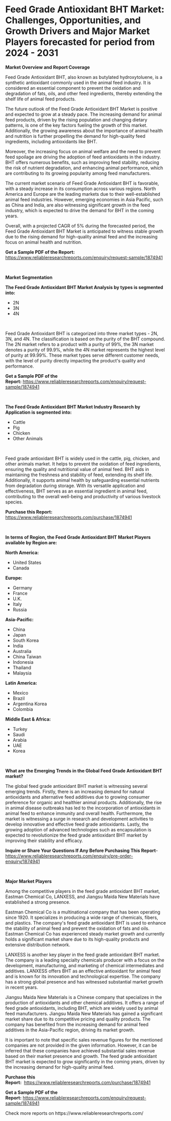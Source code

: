 <p><h1>Feed Grade Antioxidant BHT Market: Challenges, Opportunities, and Growth Drivers and Major Market Players forecasted for period from 2024 - 2031</h1></p><p><strong>Market Overview and Report Coverage</strong></p>
<p><p>Feed Grade Antioxidant BHT, also known as butylated hydroxytoluene, is a synthetic antioxidant commonly used in the animal feed industry. It is considered an essential component to prevent the oxidation and degradation of fats, oils, and other feed ingredients, thereby extending the shelf life of animal feed products.</p><p>The future outlook of the Feed Grade Antioxidant BHT Market is positive and expected to grow at a steady pace. The increasing demand for animal feed products, driven by the rising population and changing dietary patterns, is one of the key factors fueling the growth of this market. Additionally, the growing awareness about the importance of animal health and nutrition is further propelling the demand for high-quality feed ingredients, including antioxidants like BHT.</p><p>Moreover, the increasing focus on animal welfare and the need to prevent feed spoilage are driving the adoption of feed antioxidants in the industry. BHT offers numerous benefits, such as improving feed stability, reducing the risk of nutrient degradation, and enhancing animal performance, which are contributing to its growing popularity among feed manufacturers.</p><p>The current market scenario of Feed Grade Antioxidant BHT is favorable, with a steady increase in its consumption across various regions. North America and Europe are the leading markets due to their well-established animal feed industries. However, emerging economies in Asia Pacific, such as China and India, are also witnessing significant growth in the feed industry, which is expected to drive the demand for BHT in the coming years.</p><p>Overall, with a projected CAGR of 5% during the forecasted period, the Feed Grade Antioxidant BHT Market is anticipated to witness stable growth due to the rising demand for high-quality animal feed and the increasing focus on animal health and nutrition.</p></p>
<p><strong>Get a Sample PDF of the Report:</strong> <a href="https://www.reliableresearchreports.com/enquiry/request-sample/1874941">https://www.reliableresearchreports.com/enquiry/request-sample/1874941</a></p>
<p>&nbsp;</p>
<p><strong>Market Segmentation</strong></p>
<p><strong>The Feed Grade Antioxidant BHT Market Analysis by types is segmented into:</strong></p>
<p><ul><li>2N</li><li>3N</li><li>4N</li></ul></p>
<p>&nbsp;</p>
<p><p>Feed Grade Antioxidant BHT is categorized into three market types - 2N, 3N, and 4N. The classification is based on the purity of the BHT compound. The 2N market refers to a product with a purity of 99%, the 3N market denotes a purity of 99.9%, while the 4N market represents the highest level of purity at 99.99%. These market types serve different customer needs, with the level of purity directly impacting the product's quality and performance.</p></p>
<p><strong>Get a Sample PDF of the Report:</strong>&nbsp;<a href="https://www.reliableresearchreports.com/enquiry/request-sample/1874941">https://www.reliableresearchreports.com/enquiry/request-sample/1874941</a></p>
<p>&nbsp;</p>
<p><strong>The Feed Grade Antioxidant BHT Market Industry Research by Application is segmented into:</strong></p>
<p><ul><li>Cattle</li><li>Pig</li><li>Chicken</li><li>Other Animals</li></ul></p>
<p>&nbsp;</p>
<p><p>Feed grade antioxidant BHT is widely used in the cattle, pig, chicken, and other animals market. It helps to prevent the oxidation of feed ingredients, ensuring the quality and nutritional value of animal feed. BHT aids in maintaining the freshness and stability of feed, extending its shelf life. Additionally, it supports animal health by safeguarding essential nutrients from degradation during storage. With its versatile application and effectiveness, BHT serves as an essential ingredient in animal feed, contributing to the overall well-being and productivity of various livestock species.</p></p>
<p><strong>Purchase this Report:</strong>&nbsp; <a href="https://www.reliableresearchreports.com/purchase/1874941">https://www.reliableresearchreports.com/purchase/1874941</a></p>
<p>&nbsp;</p>
<p><strong>In terms of Region, the Feed Grade Antioxidant BHT Market Players available by Region are:</strong></p>
<p>
    <p> <strong> North America: </strong>
        <ul>
            <li>United States</li>
            <li>Canada</li>
        </ul>
        </p> 
    <p> <strong> Europe: </strong>
        <ul>
            <li>Germany</li>
            <li>France</li>
            <li>U.K.</li>
            <li>Italy</li>
            <li>Russia</li>
        </ul>
        </p> 
    <p> <strong> Asia-Pacific: </strong>
        <ul>
            <li>China</li>
            <li>Japan</li>
            <li>South Korea</li>
            <li>India</li>
            <li>Australia</li>
            <li>China Taiwan</li>
            <li>Indonesia</li>
            <li>Thailand</li>
            <li>Malaysia</li>
        </ul>
        </p> 
    <p> <strong> Latin America: </strong>
        <ul>
            <li>Mexico</li>
            <li>Brazil</li>
            <li>Argentina Korea</li>
            <li>Colombia</li>
        </ul>
        </p> 
    <p> <strong> Middle East & Africa: </strong>
        <ul>
            <li>Turkey</li>
            <li>Saudi</li>
            <li>Arabia</li>
            <li>UAE</li>
            <li>Korea</li>
        </ul>
    </p>
    </p>
<p>&nbsp;</p>
<p><strong>What are the Emerging Trends in the Global Feed Grade Antioxidant BHT market?</strong></p>
<p><p>The global feed grade antioxidant BHT market is witnessing several emerging trends. Firstly, there is an increasing demand for natural antioxidants and alternative feed additives due to growing consumer preference for organic and healthier animal products. Additionally, the rise in animal disease outbreaks has led to the incorporation of antioxidants in animal feed to enhance immunity and overall health. Furthermore, the market is witnessing a surge in research and development activities to develop innovative and effective feed grade antioxidants. Lastly, the growing adoption of advanced technologies such as encapsulation is expected to revolutionize the feed grade antioxidant BHT market by improving their stability and efficacy.</p></p>
<p><strong>Inquire or Share Your Questions If Any Before Purchasing This Report</strong>- <a href="https://www.reliableresearchreports.com/enquiry/pre-order-enquiry/1874941">https://www.reliableresearchreports.com/enquiry/pre-order-enquiry/1874941</a></p>
<p>&nbsp;</p>
<p><strong>Major Market Players</strong></p>
<p><p>Among the competitive players in the feed grade antioxidant BHT market, Eastman Chemical Co, LANXESS, and Jiangsu Maida New Materials have established a strong presence.</p><p>Eastman Chemical Co is a multinational company that has been operating since 1920. It specializes in producing a wide range of chemicals, fibers, and plastics. The company's feed grade antioxidant BHT is used to enhance the stability of animal feed and prevent the oxidation of fats and oils. Eastman Chemical Co has experienced steady market growth and currently holds a significant market share due to its high-quality products and extensive distribution network.</p><p>LANXESS is another key player in the feed grade antioxidant BHT market. The company is a leading specialty chemicals producer with a focus on the development, manufacturing, and marketing of chemical intermediates and additives. LANXESS offers BHT as an effective antioxidant for animal feed and is known for its innovation and technological expertise. The company has a strong global presence and has witnessed substantial market growth in recent years.</p><p>Jiangsu Maida New Materials is a Chinese company that specializes in the production of antioxidants and other chemical additives. It offers a range of feed grade antioxidants, including BHT, which are widely used by animal feed manufacturers. Jiangsu Maida New Materials has gained a significant market share due to its competitive pricing and quality products. The company has benefited from the increasing demand for animal feed additives in the Asia-Pacific region, driving its market growth.</p><p>It is important to note that specific sales revenue figures for the mentioned companies are not provided in the given information. However, it can be inferred that these companies have achieved substantial sales revenue based on their market presence and growth. The feed grade antioxidant BHT market is expected to grow significantly in the coming years, driven by the increasing demand for high-quality animal feed.</p></p>
<p><strong>Purchase this Report:</strong>&nbsp;&nbsp;<a href="https://www.reliableresearchreports.com/purchase/1874941">https://www.reliableresearchreports.com/purchase/1874941</a></p>
<p></p>
<p><strong>Get a Sample PDF of the Report:</strong>&nbsp;<a href="https://www.reliableresearchreports.com/enquiry/request-sample/1874941">https://www.reliableresearchreports.com/enquiry/request-sample/1874941</a></p>
<p>Check more reports on https://www.reliableresearchreports.com/</p>